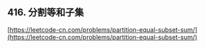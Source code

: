 **416. 分割等和子集**  
---
[https://leetcode-cn.com/problems/partition-equal-subset-sum/](https://leetcode-cn.com/problems/partition-equal-subset-sum/)  
